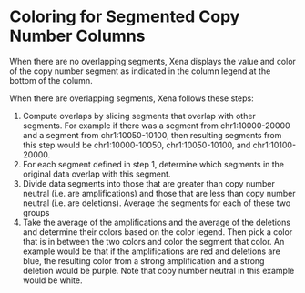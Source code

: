 # Coloring for Segmented Copy Number Columns

When there are no overlapping segments, Xena displays the value and color of the copy number segment as indicated in the column legend at the bottom of the column.

When there are overlapping segments, Xena follows these steps:

1. Compute overlaps by slicing segments that overlap with other segments. For example if there was a segment from chr1:10000-20000 and a segment from chr1:10050-10100, then resulting segments from this step would be chr1:10000-10050, chr1:10050-10100, and chr1:10100-20000.
2. For each segment defined in step 1, determine which segments in the original data overlap with this segment.
3. Divide data segments into those that are greater than copy number neutral (i.e. are amplifications) and those that are less than copy number neutral (i.e. are deletions). Average the segments for each of these two groups
4. Take the average of the amplifications and the average of the deletions and determine their colors based on the color legend. Then pick a color that is in between the two colors and color the segment that color. An example would be that if the amplifications are red and deletions are blue, the resulting color from a strong amplification and a strong deletion would be purple. Note that copy number neutral in this example would be white.
